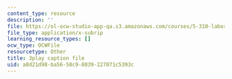 ```yaml
---
content_type: resource
description: ''
file: https://ol-ocw-studio-app-qa.s3.amazonaws.com/courses/5-310-laboratory-chemistry-fall-2019/a8d21d98ba5658c98039227071c5393c_l1hMkDTg2lg.vtt
file_type: application/x-subrip
learning_resource_types: []
ocw_type: OCWFile
resourcetype: Other
title: 3play caption file
uid: a8d21d98-ba56-58c9-8039-227071c5393c
---
```

